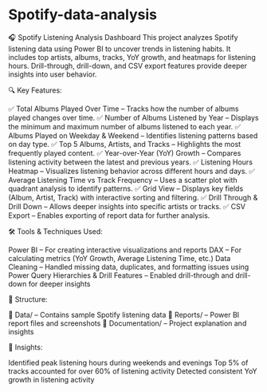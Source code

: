 # Spotify-data-analysis
🎧 Spotify Listening Analysis Dashboard This project analyzes Spotify listening data using Power BI to uncover trends in listening habits. It includes top artists, albums, tracks, YoY growth, and heatmaps for listening hours. Drill-through, drill-down, and CSV export features provide deeper insights into user behavior.

🔍 Key Features:

✅ Total Albums Played Over Time – Tracks how the number of albums played changes over time.
✅ Number of Albums Listened by Year – Displays the minimum and maximum number of albums listened to each year.
✅ Albums Played on Weekday & Weekend – Identifies listening patterns based on day type.
✅ Top 5 Albums, Artists, and Tracks – Highlights the most frequently played content.
✅ Year-over-Year (YoY) Growth – Compares listening activity between the latest and previous years.
✅ Listening Hours Heatmap – Visualizes listening behavior across different hours and days.
✅ Average Listening Time vs Track Frequency – Uses a scatter plot with quadrant analysis to identify patterns.
✅ Grid View – Displays key fields (Album, Artist, Track) with interactive sorting and filtering.
✅ Drill Through & Drill Down – Allows deeper insights into specific artists or tracks.
✅ CSV Export – Enables exporting of report data for further analysis.

🛠️ Tools & Techniques Used:

Power BI – For creating interactive visualizations and reports
DAX – For calculating metrics (YoY Growth, Average Listening Time, etc.)
Data Cleaning – Handled missing data, duplicates, and formatting issues using Power Query
Hierarchies & Drill Features – Enabled drill-through and drill-down for deeper insights


📂 Structure:

📁 Data/ – Contains sample Spotify listening data
📁 Reports/ – Power BI report files and screenshots
📁 Documentation/ – Project explanation and insights


🚀 Insights:

Identified peak listening hours during weekends and evenings
Top 5% of tracks accounted for over 60% of listening activity
Detected consistent YoY growth in listening activity


